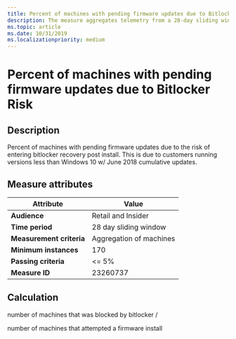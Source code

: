 ```yaml
---
title: Percent of machines with pending firmware updates due to Bitlocker Risk
description: The measure aggregates telemetry from a 28-day sliding window into a ratio of machines that were blocked by bitlocker over the machines that attempted a firmware install
ms.topic: article
ms.date: 10/31/2019
ms.localizationpriority: medium
---
```

 
# Percent of machines with pending firmware updates due to Bitlocker Risk

## Description

Percent of machines with pending firmware updates due to the risk of entering bitlocker recovery post install. This is due to customers running versions less than Windows 10 w/ June 2018 cumulative updates.

## Measure attributes

|Attribute|Value|
|----|----|
|**Audience**|Retail and Insider|
|**Time period**|28 day sliding window|
|**Measurement criteria**|Aggregation of machines|
|**Minimum instances**|170|
|**Passing criteria**|<= 5%|
|**Measure ID**|23260737|

## Calculation

number of machines that was blocked by bitlocker /

number of machines that attempted a firmware install

